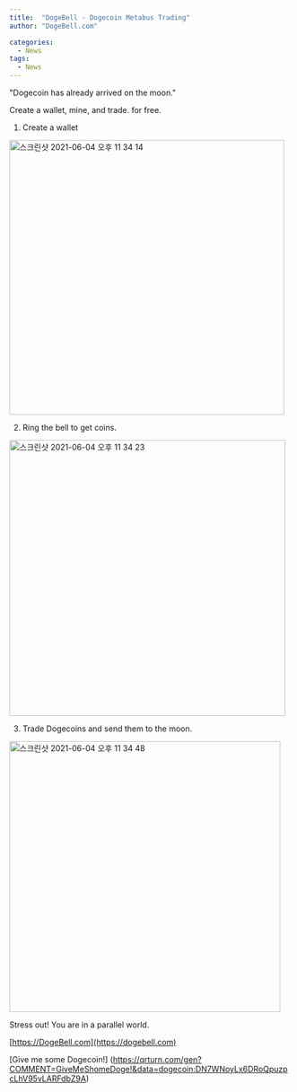 ```yaml
---
title:  "DogeBell - Dogecoin Metabus Trading"
author: "DogeBell.com"

categories:
  - News
tags:
  - News
---
```


"Dogecoin has already arrived on the moon."

Create a wallet, mine, and trade. for free.

1. Create a wallet
<img width="490" alt="스크린샷 2021-06-04 오후 11 34 14" src="https://user-images.githubusercontent.com/6928193/120818474-a0934a00-c58d-11eb-9552-1c8ba08ea996.png">

2. Ring the bell to get coins.
<img width="492" alt="스크린샷 2021-06-04 오후 11 34 23" src="https://user-images.githubusercontent.com/6928193/120818481-a12be080-c58d-11eb-862a-5771ecb60749.png">

3. Trade Dogecoins and send them to the moon.
<img width="483" alt="스크린샷 2021-06-04 오후 11 34 48" src="https://user-images.githubusercontent.com/6928193/120818485-a25d0d80-c58d-11eb-8008-63a7ee1741dc.png">

Stress out! You are in a parallel world.

[https://DogeBell.com](https://dogebell.com)

[Give me some Dogecoin!] (https://qrturn.com/gen?COMMENT=GiveMeShomeDoge!&data=dogecoin:DN7WNoyLx6DRoQpuzpcLhV95vLARFdbZ9A)
